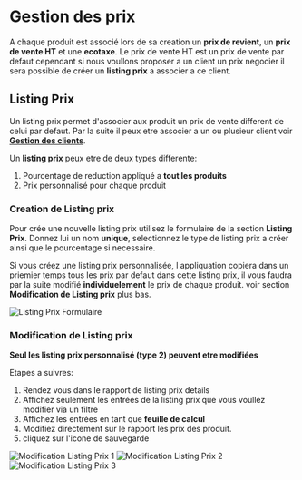 # Gestion des prix

A chaque produit est associé lors de sa creation un **prix de revient**, un **prix de vente HT** et une **ecotaxe**.
Le prix de vente HT est un prix de vente par defaut cependant si nous voullons proposer a un client un prix negocier il sera possible de créer un **listing prix** a associer a ce client.

## Listing Prix

Un listing prix permet d'associer aux produit un prix de vente different de celui par defaut. Par la suite il peux etre associer a un ou plusieur client voir **[Gestion des clients](orders_and_delivery/clients.md)**.

Un **listing prix** peux etre de deux types differente:

1. Pourcentage de reduction appliqué a **tout les produits**
2. Prix personnalisé pour chaque produit

### Creation de Listing prix

Pour crée une nouvelle listing prix utilisez le formulaire de la section **Listing Prix**.
Donnez lui un nom **unique**, selectionnez le type de listing prix a créer ainsi que le pourcentage si necessaire.

Si vous créez une listing prix personnalisée, l appliquation copiera dans un priemier temps tous les prix par defaut dans cette listing prix, il vous faudra par la suite modifié **individuelement** le prix de chaque produit. voir section **Modification de Listing prix** plus bas.

![Listing Prix Formulaire](/img/orders_and_delivery/prices/form_pricelist.png)

### Modification de Listing prix

**Seul les listing prix personnalisé (type 2) peuvent etre modifiées**

Etapes a suivres:

1. Rendez vous dans le rapport de listing prix details
2. Affichez seulement les entrées de la listing prix que vous voullez modifier via un filtre
3. Affichez les entrées en tant que **feuille de calcul**
4. Modifiez directement sur le rapport les prix des produit.
5. cliquez sur l'icone de sauvegarde

![Modification Listing Prix 1](/img/orders_and_delivery/prices/edit_pricelist_1.png)
![Modification Listing Prix 2](/img/orders_and_delivery/prices/edit_pricelist_2.png)
![Modification Listing Prix 3](/img/orders_and_delivery/prices/edit_pricelist_3.png)
